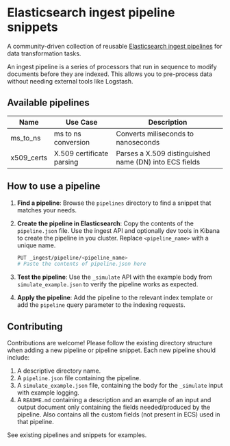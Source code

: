 # Elasticsearch ingest pipeline snippets

A community-driven collection of reusable [Elasticsearch ingest pipelines](https://www.elastic.co/docs/manage-data/ingest/transform-enrich/ingest-pipelines) for data transformation tasks.

An ingest pipeline is a series of processors that run in sequence to modify documents before they are indexed. This allows you to pre-process data without needing external tools like Logstash.

## Available pipelines

|Name|Use Case|Description|
|----|--------|-----------|
|ms_to_ns| ms to ns conversion | Converts miliseconds to nanoseconds |
|x509_certs| X.509 certificate parsing | Parses a X.509 distinguished name (DN) into ECS fields | 



## How to use a pipeline

1. **Find a pipeline**: Browse the `pipelines` directory to find a snippet that matches your needs.
2. **Create the pipeline in Elasticsearch**: Copy the contents of the `pipeline.json` file. Use the ingest API and optionally dev tools in Kibana to create the pipeline in you cluster.
Replace `<pipeline_name>` with a unique name.

    ```bash
    PUT _ingest/pipeline/<pipeline_name>
    # Paste the contents of pipeline.json here
    ```

3. **Test the pipeline**: Use the `_simulate` API with the example body from `simulate_example.json` to verify the pipeline works as expected.

4. **Apply the pipeline**: Add the pipeline to the relevant index template or add the `pipeline` query parameter to the indexing requests.

## Contributing

Contributions are welcome! Please follow the existing directory structure when adding a new pipeline or pipeline snippet. Each new pipeline should include:

1. A descriptive directory name.
2. A `pipeline.json` file containing the pipeline.
3. A `simulate_example.json` file, containing the body for the `_simulate` input with example logging.
4. A `README.md` containing a description and an example of an input and output document only containing the fields needed/produced by the pipeline. Also contains all the custom fields (not present in ECS) used in that pipeline.

See existing pipelines and snippets for examples.
